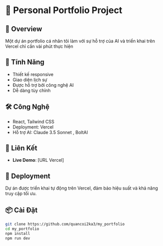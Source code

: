# 🚀 Personal Portfolio Project  

## 📝 Overview

Một dự án portfolio cá nhân tôi làm với sự hỗ trợ của AI và triển khai trên Vercel chỉ cần vài phút thực hiện

## 🌟 Tính Năng  

- Thiết kế responsive  
- Giao diện lịch sự  
- Được hỗ trợ bởi công nghệ AI  
- Dễ dàng tùy chỉnh  

## 🛠️ Công Nghệ  

- React, Tailwind CSS
- Deployment: Vercel  
- Hỗ trợ AI: Claude 3.5 Sonnet , BoltAI

## 🔗 Liên Kết  

- **Live Demo**: [URL Vercel]  

## 🚀 Deployment  

Dự án được triển khai tự động trên Vercel, đảm bảo hiệu suất và khả năng truy cập tối ưu.  

## 📦 Cài Đặt  

```bash
git clone https://github.com/quancoi2ka3/my_portfolio  
cd my_portfolio  
npm install  
npm run dev

